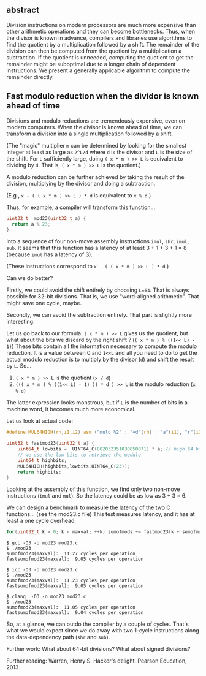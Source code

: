 ## abstract


Division instructions on modern processors are much more expensive than other arithmetic operations and they can become bottlenecks. Thus, when the divisor is known in advance, compilers and libraries use algorithms to find the quotient by a multiplication followed by a shift. The remainder of the division can then be computed from the quotient by a multiplication a subtraction. If the quotient is unneeded, computing the quotient to get the remainder might be suboptimal due to a longer chain of dependent instructions. We present a generally applicable algorithm to compute the remainder directly. 

## Fast modulo reduction when the dividor is known ahead of time

Divisions and modulo reductions are tremendously expensive, even on modern computers. 
When the divisor is known ahead of time, we can transform a division into a single
multiplication followed by a shift.

(The "magic" multiplier ``m`` can be determined by looking for the smallest integer at least as large
as ``2^L/d`` where ``d`` is the divisor and ``L`` is the size of the shift. For ``L`` sufficiently large,
doing ``( x * m ) >> L`` is equivalent to dividing by ``d``. That is, ``( x * m ) >> L`` is the quotient.)

A modulo reduction can be further achieved
by taking the result of the division, multiplying by the divisor and doing a subtraction.

(E.g., ``x - ( ( x * m ) >> L ) * d`` is equivalent to ``x % d``.)

Thus, for example, a compiler will transform this function...

```C
uint32_t  mod23(uint32_t a) {
  return a % 23;
}
```

Into a sequence of four non-move assembly instructions  ``imul``,  ``shr``, ``imul``, ``sub``. It seems that this function has a latency of at least 3 + 1 + 3 + 1 = 8 (because  ``imul`` has a latency of 3).

(These instructions correspond to ``x - ( ( x * m ) >> L ) * d``.)

Can we do better?

Firstly, we could avoid the shift entirely by choosing ``L=64``. That is always possible for 32-bit divisions. That is, we use "word-aligned arithmetic". That might save one cycle, maybe.

Secondly, we can avoid the subtraction entirely. That part is slightly more interesting.

Let us go back to our formula: ``( x * m ) >> L`` gives us the quotient, but what about the bits we discard by the right shift ? (``( x * m ) % ((1<< L) - 1)``) These bits contain all the information necessary to compute the modulo reduction. It is a value between 0 and ``1<<L`` and all you need to do to get the actual modulo reduction is to multiply by the divisor (``d``) and shift the result by ``L``. So...

1. ``( x * m ) >> L`` is the quotient (``x / d``)
2. ``((( x * m ) % ((1<< L) - 1) )) * d ) >> L`` is the modulo reduction (``x % d``)

The latter expression looks monstrous, but if ``L`` is the number of bits in a machine word, it becomes much more economical.

Let us look at actual code:

```C
#define MUL64HIGH(rh,i1,i2) asm ("mulq %2" : "=d"(rh) : "a"(i1), "r"(i2) : "cc")

uint32_t fastmod23(uint32_t a) {
    uint64_t lowbits =  UINT64_C(802032351030850071) * a; // high 64 bits of this mult is the division
    // we use the low bits to retrieve the modulo
    uint64_t highbits;
    MUL64HIGH(highbits,lowbits,UINT64_C(23));
    return highbits;
}
```

Looking at the assembly of this function, we find only two non-move instructions (``imul`` and ``mul``). So the latency could be as low as 3 + 3 = 6.

We can design a benchmark to measure the latency of the two C functions... (see the mod23.c file) This test measures latency, and it has at least a one cycle overhead:

```C
for(uint32_t k = 0; k < maxval; ++k) sumofmods += fastmod23(k + sumofmods);
```


```
$ gcc -O3 -o mod23 mod23.c
$ ./mod23
sumofmod23(maxval):  11.27 cycles per operation
fastsumofmod23(maxval):  9.05 cycles per operation

$ icc -O3 -o mod23 mod23.c
$ ./mod23
sumofmod23(maxval):  11.23 cycles per operation
fastsumofmod23(maxval):  9.05 cycles per operation

$ clang  -O3 -o mod23 mod23.c
$ ./mod23
sumofmod23(maxval):  11.05 cycles per operation
fastsumofmod23(maxval):  9.04 cycles per operation
```

So, at a glance, we can outdo the compiler by a couple of cycles. That's what we would expect since we do away with two 1-cycle instructions along the data-dependency path (``shr`` and ``sub``).

Further work: What about 64-bit divisions? What about signed divisions? 

Further reading: Warren, Henry S. Hacker's delight. Pearson Education, 2013.
